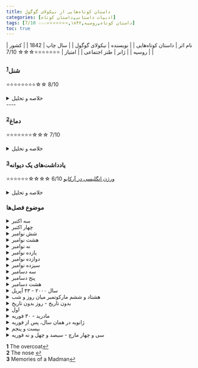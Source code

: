 ```yaml
---
title: داستان‌ کوتاه‌هایی از نیکولای گوگول
categories: [ادبیات داستانی,داستان کوتاه]
tags: [داستان کوتاه,روسیه,۱۸۴۲,⭐⭐⭐⭐⭐⭐⭐☆☆☆ 7/10]
toc: true
---
```


| نام اثر | داستان‌ کوتاه‌هایی |
| نویسنده | نیکولای گوگول |
| سال چاپ | 1842 |
| کشور | روسیه |
| ژانر | طنز اجتماعی |
| امتیاز | ⭐⭐⭐⭐⭐⭐⭐☆☆☆ 7/10 |



### شنل<sup id="a1">[1](#f1)</sup>

⭐⭐⭐⭐⭐⭐⭐⭐☆☆ 8/10

<details>
  <summary>خلاصه و تحلیل</summary>
آکاکی آکاکیویچ: کارمند دون پایه اداره‌ای که شنل جدیدش در خیابان دزیده می‌شود
</details>
----

### دماغ<sup id="a2">[2](#f2)</sup>
⭐⭐⭐⭐⭐⭐⭐☆☆☆ 7/10

<details>
  <summary>خلاصه و تحلیل</summary>
استفاده از بینی به عنوان منبع اصلی درگیری در داستان می‌تواند ناشی از تجربه شخصی گوگول با بینی عجیب و غریب باشد، که غالباً موضوع جوک‌های خود خوارکننده در نامه‌ها بود. استفاده از نشانه‌های نمادین در داستان و همچنین پوچ بودن مطلق داستان، «دماغ» را به بخش مهمی از ادبیات سن پترزبورگ تبدیل کرده‌است.

«بینی» به سه قسمت تقسیم شده‌است و داستان ارزیابی همکار کوالایف را که یک روز صبح بدون بینی از خواب بیدار می‌شود، روایت می‌کند. وی بعداً فهمید که بینی او زندگی خود را توسعه داده‌است، و ظاهراً با دستیابی به مقام مشاور وزیر امور خارجه از او پیشی گرفته‌است. داستان کوتاه نشانگر وسواس با رتبه‌های اجتماعی است که پس از معرفی جدول رده‌ها توسط پیتر کبیر روسیه را به ستوه آورده‌است.با اجازه دادن به افراد متداول برای دستیابی به اشراف ارثی از طریق خدمت به دولت، به جمعیت عظیمی فرصتی برای پیشرفت در وضعیت اجتماعی داده شد. این فرصت، اما، بوروکراسی‌های بزرگی را نیز به وجود آورد، که در آن بسیاری از شخصیت‌های گوگول کار می‌کردند.

این داستان را باید تسویه حساب گوگول با دماغش بدانیم. این اثر اول بار در نشریهٔ روسی (به معنای معاصر) به سردبیری الکساندر پوشکین منتشر شد. اول اسمش رؤیا بود و بعد به دماغ تغییر عنوان داد. جالب اینکه در زبان روسی به دماغ می‌گویند nos که اگر برعکسش کنیم می‌شود son، یعنی رؤیا. آرزویی برای اینکه نویسنده طوری از شر دماغ نوک‌تیزش راحت شود. 
</details>

### یادداشت‌های یک دیوانه<sup id="a3">[3](#f3)</sup>
⭐⭐⭐⭐⭐⭐☆☆☆☆ 6/10
[ورژن انگلیسی در آرکایو](https://archive.org/details/DiaryOfAMadmanAndOtherStoriesByN.V.Gogol/page/n119/mode/2up)
<details>
  <summary>خلاصه و تحلیل</summary>
اگرچه مقامات پزشکی قرن نوزدهم به دقت تصویر گوگول از سیر جنون اشاره کردند، خود متن (به استثنای عنوان) هرگز از مرز شیئی شدن عبور نمی کند. همه چیز منحصراً از دیدگاه قهرمان داستان روایت می‌شود و نتیجه‌گیری درباره او و آنچه برایش می‌گذرد را تنها می‌توان از روایت خیال‌انگیز و فزاینده‌ای از رویدادها و افکار ثبت شده در دفتر خاطرات او استنباط کرد.مدخل ها به طور تصادفی بازگویی زمان گذشته از رویدادهای روز را با ثبت افکار و تداعی های مربوط به آنها در زمان حال مخلوط می کنند. با یک قالب دفتر خاطرات مبتنی بر تاریخ شروع می‌شود، اما در نقطه‌ای معین، حتی تاریخ‌ها نیز شکل غیرمنطقی به خود می‌گیرند، گویی احساس نویسنده از زمان متعارف از بین رفته است.
</details>


### موضوع فصل‌ها

<details>
  <summary>سه اکتبر</summary>
پوپریشچین تمایلی به رفتن به دفتر ندارد، زیرا معتقد است که منشی ارشد نسبت به موقعیت او به عنوان مربی قلم غبطه می خورد. با وجود این که می‌دانست حسابدار تعهدی نمی‌دهد، می‌رود تا از حقوق خود پیش‌پرداخت بگیرد.

بیرون مغازه ای با سوفی، دختر کارگردان روبرو می شود و مورد ضرب و شتم قرار می گیرد. او می شنود که سگش مگی در حال گفتگو با سگ دیگری به نام فیدل است و به یاد می آورد که در مورد یک ماهی و دو گاو صحبت می کردند. پس از اینکه مگی اشاره می کند که نامه ای برای فیدل نوشته است، پوپریشچین تصمیم می گیرد فیدل و صاحبش را دنبال کند تا آدرس آنها را مشخص کند.
</details>

<details>
  <summary>چهار اکتبر</summary>
  سوفی وارد دفتر پوپریشچین می شود، جایی که او در حال تعمیر خودکار است. او مشتاق است به سوفی بگوید که او را اعدام نکند، بلکه او را با دست خودش بکشد، اما در عوض می‌گوید که کارگردان آنجا نیست. او دستمال خود را رها می کند و او تقریباً بینی خود را می شکند و سعی می کند آن را پس بگیرد. عصر همان روز بیرون از خانه کارگردان منتظر می ماند تا او را ببیند، اما او ظاهر نمی شود.
</details>

<details>
  <summary>شش نوامبر</summary>
  منشی ارشد به پوپریشچین به خاطر دویدن به دنبال سوفی توهین می کند.
</details>

<details>
  <summary>هشت نوامبر</summary>
  پوپریشچین از یک کمدی موزیکال در تئاتر لذت می برد.
</details>

<details>
  <summary>نه نوامبر</summary>
  پوپریشچین و کارمند ارشد وانمود می کنند که در دفتر به یکدیگر توجه نمی کنند. او در راه خانه از کنار خانه کارگردان می گذرد، اما کسی را نمی بیند.
</details>

<details>
  <summary>یازده نوامبر</summary>
  پوپریشچین برای کارگردان و سوفی قلم ها را اصلاح می کند. با یادآوری مکالمه بین سگ ها، تصمیم می گیرد که باید نامه ها را به دست آورد. او از مگی در مورد سوفی اطلاعات می خواهد، اما سگ بدون اینکه چیزی بگوید اتاق را ترک می کند.
</details>

<details>
  <summary>دوازده نوامبر</summary>
  در خانه فیدل، پوپریشچین به دختر می گوید که می خواهد با سگ صحبت کند. سگ می‌آید و پارس می‌کند، و وقتی می‌خواهد آن را بلند کند، سعی می‌کند او را گاز بگیرد. با این حال او موفق می شود قبل از فرار از سبد خواب سگ کاغذهایی را برباید.
</details>

<details>
  <summary>سیزده نوامبر</summary>
پوپریشچین محتوای نامه های مگی به فیدل را کلمه به کلمه ضبط می کند. علیرغم خوانا بودن و درست بودن حروف، این نامه ها بیشتر به مسائل مربوط به سگ می پردازند تا کارگردان یا دخترش. با این حال، او متوجه می‌شود که سوفی در یک رقص شرکت کرده و یک بازدیدکننده نجیب‌زاده به نام تپلوف را پذیرفته است و سوفی پوپریشچین را مورد تمسخر می‌بیند. پوپریشچین خشمگین سگ را به دروغگویی و انگیزه حسادت متهم می کند. او همچنین متوجه می شود که سوفی عاشق تپلوف است، آنها نامزد کرده اند و پدرش از این بابت خوشحال است.
</details>

<details>
  <summary>سه دسامبر</summary>
  پوپریشچین نمی تواند قبول کند که ازدواج انجام شود. او تعجب می کند که آیا خودش فقط یک کارمند است و حدس می زند که واقعاً ممکن است یک کنت یا ژنرال باشد.
</details>

<details>
  <summary>پنح دسامبر</summary>
  پوپریشچین در روزنامه ها می خواند که تاج و تخت اسپانیا خالی است و ممکن است پادشاه بعدی یک زن باشد.
</details>

<details>
  <summary>هشت دسامبر</summary>
  پوپریشچین درگیر مسائل اسپانیایی است. او احساس می کند "تکان و شکسته شده" و هنگام شام دو بشقاب می اندازد. بعداً احساس ضعف می کند و در رختخواب دراز می کشد.
</details>

<details>
  <summary>سال ۲۰۰۰ - ۴۳ آپریل</summary>
  پوپریشچین اعلام می کند که پادشاه اسپانیا پیدا شده و خودش است. او نمی تواند بفهمد که چگونه می توانست تصور کند که یک کارمند عادی است، اما فکر می کند که ممکن است به دلیل تفکر او باشد که مغز انسان در سر است در حالی که در واقع توسط باد از دریای خزر حمل می شود. کنیز او (مورا) وقتی می گوید که پادشاه اسپانیا است، شوکه می شود. او به دفتر نمی رود.
</details>

<details>
  <summary>هشتاد و ششم مارکوتمبر میان روز و شب</summary>
  پوپریشچین پس از سه هفته غیبت به دفتر احضار می شود. سر کارش می نشیند اما به آن توجهی نمی کند. وقتی کارگردان سندی را به او می دهد تا امضا کند، «فردیناند هشتم» را امضا می کند و با سکوت مواجه می شود. او می رود و به زور وارد خانه کارگردان می شود. در رختکن سوفی، او به سوفی وحشت زده می گوید که بالاخره آنها متحد خواهند شد و شادی غیرقابل تصوری در انتظار اوست. سپس او را ترک می کند.
</details>

<details>
  <summary>بدون تاریخ - روز بدون تاریخ</summary>
  پوپریشچین «ناشناس» به پیاده روی می رود و وقتی هنوز در دادگاه حاضر نشده است، احساس می کند که در دنیا به رسمیت شناخته شده است. او تصمیم می گیرد که به یک شنل سلطنتی نیاز دارد و خیاط ها برای این کار ناتوان هستند. او شنل را از یونیفرم اداری خود می سازد و ماورا را در آن مبهوت می کند.
</details>

<details>
  <summary>اول</summary>
  پوپریشچین از تاخیر نمایندگان اسپانیایی شگفت زده شده است. او به اداره پست می رود تا از آنها پرس و جو کند، و مدیر پست به او می گوید که در صورت تمایل، نامه ای را برای پوپریشچین ارسال می کند.
</details>

<details>
  <summary>مادرید - ۳۰ فوریه</summary>
  پوپریشچین ادعا می کند که در اسپانیا است، جایی که نمایندگان اسپانیایی او را به مرز اسپانیا منتقل کرده اند. او وارد ساختمانی می شود و افراد زیادی را با سرهای تراشیده می بیند و تصمیم می گیرد که باید بزرگ یا سرباز باشند. صدراعظم او را به داخل اتاق هل می دهد و تهدید می کند که اگر دوباره خود را فردیناند هشتم بنامد، او را کتک می زند، اما پوپریشچین ادعای خود را تکرار می کند و مورد ضرب و شتم قرار می گیرد. او معتقد است که این یک مراسم جوانمردی باستانی برای کسانی است که به مقامات عالی معرفی می شوند. بعداً اعلام می کند که اسپانیا و چین یک کشور هستند. او همچنین از برخورد قریب الوقوع زمین و ماه به شدت نگران می شود. او "بزرگ‌های سرتراشیده" را متقاعد می‌کند تا ماه را نجات دهند، اما صدراعظم او را کتک می‌زند و به اتاقش می‌راند.
</details>

<details>
  <summary>ژانویه در همان سال، پس از فوریه</summary>
  به پوپریشچین توهین می شود که سرش را تراشیده اند و با آب سرد شسته اند. او می ترسد که ممکن است به دست تفتیش عقاید افتاده باشد و صدراعظم در واقع تفتیش عقاید بزرگ باشد.
</details>

<details>
  <summary>بیست و پنجم</summary>
  پوپریشچین در اتاقش از مفتش بزرگ مخفی می شود که قبل از صدا زدن "فردیناند هشتم، پادشاه اسپانیا" نام و عنوان رسمی او را صدا می کند. پوپریشچین پاسخ می دهد و قبل از اینکه بفهمد "هر خروس اسپانیای خود را زیر پر دارد" کتک می خورد.
</details>

<details>
  <summary>سی و چهار مارچ - سیصد و چهل و نه فوریه</summary>
  پوپریشچین دیگر نمی تواند شکنجه و تحقیر را تحمل کند و فریاد کمک می کند. او به مادرش دعا می کند و این جمله را به پایان می رساند:
 مادر، مادر، به فرزند بیمارت رحم کن! و آیا می دانید که بیگ الجزیره زگیل زیر بینی دارد؟
</details>

<b id="f1">1</b> <span class="footnote">The overcoat</span>[↩](#a1)
<br><b id="f2">2</b> <span class="footnote">The nose</span> [↩](#a2)
<br><b id="f3">3</b> <span class="footnote">Memories of a Madman</span>[↩](#a3)

